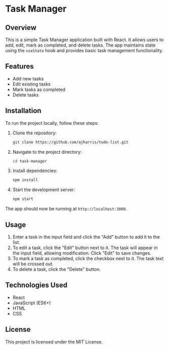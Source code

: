 # Task Manager

## Overview
This is a simple Task Manager application built with React. It allows users to add, edit, mark as completed, and delete tasks. The app maintains state using the `useState` hook and provides basic task management functionality.

## Features
- Add new tasks
- Edit existing tasks
- Mark tasks as completed
- Delete tasks

## Installation

To run the project locally, follow these steps:

1. Clone the repository:
   ```sh
   git clone https://github.com/ajharris/todo-list.git
   ```

2. Navigate to the project directory:
   ```sh
   cd task-manager
   ```

3. Install dependencies:
   ```sh
   npm install
   ```

4. Start the development server:
   ```sh
   npm start
   ```

The app should now be running at `http://localhost:3000`.

## Usage

1. Enter a task in the input field and click the "Add" button to add it to the list.
2. To edit a task, click the "Edit" button next to it. The task will appear in the input field, allowing modification. Click "Edit" to save changes.
3. To mark a task as completed, click the checkbox next to it. The task text will be crossed out.
4. To delete a task, click the "Delete" button.

## Technologies Used
- React
- JavaScript (ES6+)
- HTML
- CSS

## License
This project is licensed under the MIT License.

